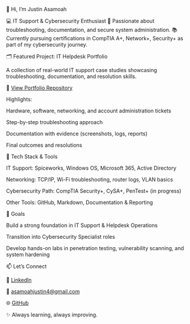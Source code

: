 👋 Hi, I’m Justin Asamoah

💻 IT Support & Cybersecurity Enthusiast
🔧 Passionate about troubleshooting, documentation, and secure system administration.
📚 Currently pursuing certifications in CompTIA A+, Network+, Security+ as part of my cybersecurity journey.

🗂️ Featured Project: IT Helpdesk Portfolio

A collection of real-world IT support case studies showcasing troubleshooting, documentation, and resolution skills.

📂 [View Portfolio Repository](https://github.com/nanaantwii/it-helpdesk-portfolio)

Highlights:

Hardware, software, networking, and account administration tickets

Step-by-step troubleshooting approach

Documentation with evidence (screenshots, logs, reports)

Final outcomes and resolutions

🔨 Tech Stack & Tools

IT Support: Spiceworks, Windows OS, Microsoft 365, Active Directory

Networking: TCP/IP, Wi-Fi troubleshooting, router logs, VLAN basics

Cybersecurity Path: CompTIA Security+, CySA+, PenTest+ (in progress)

Other Tools: GitHub, Markdown, Documentation & Reporting

🚀 Goals

Build a strong foundation in IT Support & Helpdesk Operations

Transition into Cybersecurity Specialist roles

Develop hands-on labs in penetration testing, vulnerability scanning, and system hardening

📫 Let’s Connect

💼 [LinkedIn](https://www.linkedin.com/in/justin-asamoah-a98721300/)

📧 asamoahjustin4@gmail.com

🌐 [GitHub](https://github.com/nanaantwii)

✨ Always learning, always improving.
